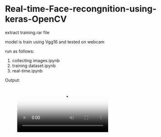 # Real-time-Face-recongnition-using-keras-OpenCV

extract training.rar file

model is train using Vgg16 and tested on webcam

run as follows:
1) collecting images.ipynb 
2) training dataset.ipynb
3) real-time.ipynb

Output:

<figure class="video_container">
  <video controls="true" allowfullscreen="true" poster="![image](https://user-images.githubusercontent.com/58392471/116162265-de8b8b80-a70e-11eb-8302-989e734b7be2.png)
">
    <source src="face-recong.mp4" type="video/mp4">
  </video>
</figure>
